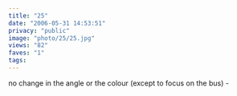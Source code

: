 ```yaml
---
title: "25"
date: "2006-05-31 14:53:51"
privacy: "public"
image: "photo/25/25.jpg"
views: "82"
faves: "1"
tags:
---
```

no change in the angle or the colour (except to focus on the bus) - <a href="/photos/2008/02/11/25"></a>

